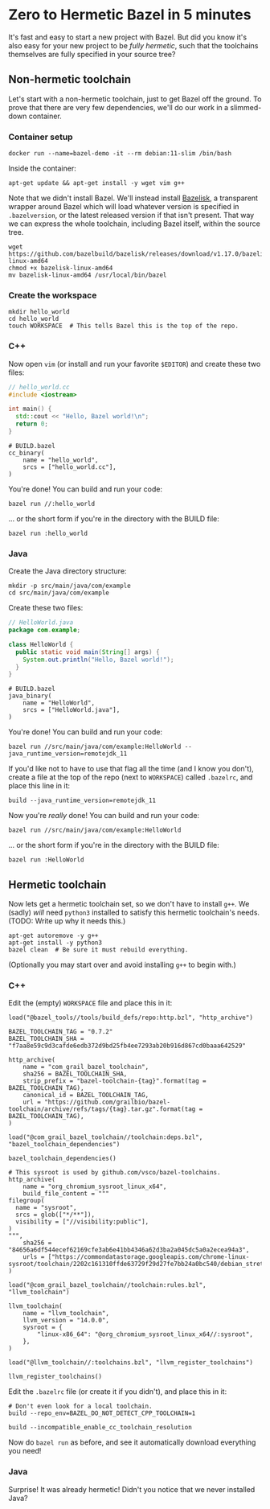 # Zero to Hermetic Bazel in 5 minutes

It's fast and easy to start a new project with Bazel. But did you know it's also easy for your new project to be _fully hermetic_, such that the toolchains themselves are fully specified in your source tree?

## Non-hermetic toolchain

Let's start with a non-hermetic toolchain, just to get Bazel off the ground. To prove that there are very few dependencies, we'll do our work in a slimmed-down container.

### Container setup

```shell
docker run --name=bazel-demo -it --rm debian:11-slim /bin/bash
```

Inside the container:
```shell
apt-get update && apt-get install -y wget vim g++
```

Note that we didn't install Bazel. We'll instead install [Bazelisk]([url](https://github.com/bazelbuild/bazelisk)), a transparent wrapper around Bazel which will load whatever version is specified in `.bazelversion`, or the latest released version if that isn't present. That way we can express the whole toolchain, including Bazel itself, within the source tree.
```shell
wget https://github.com/bazelbuild/bazelisk/releases/download/v1.17.0/bazelisk-linux-amd64
chmod +x bazelisk-linux-amd64
mv bazelisk-linux-amd64 /usr/local/bin/bazel
```

### Create the workspace

```shell
mkdir hello_world
cd hello_world
touch WORKSPACE  # This tells Bazel this is the top of the repo.
```

### C++

Now open `vim` (or install and run your favorite `$EDITOR`) and create these two files:

```c++
// hello_world.cc
#include <iostream>

int main() {
  std::cout << "Hello, Bazel world!\n";
  return 0;
}
```

```starlark
# BUILD.bazel
cc_binary(
    name = "hello_world",
    srcs = ["hello_world.cc"],
)
```

You're done! You can build and run your code:
```shell
bazel run //:hello_world
```
... or the short form if you're in the directory with the BUILD file:
```
bazel run :hello_world
```

### Java

Create the Java directory structure:
```shell
mkdir -p src/main/java/com/example
cd src/main/java/com/example
```

Create these two files:

```java
// HelloWorld.java
package com.example;

class HelloWorld {
  public static void main(String[] args) {
    System.out.println("Hello, Bazel world!");
  }
}
```

```starlark
# BUILD.bazel
java_binary(
    name = "HelloWorld",
    srcs = ["HelloWorld.java"],
)
```

You're done! You can build and run your code:
```shell
bazel run //src/main/java/com/example:HelloWorld --java_runtime_version=remotejdk_11
```

If you'd like not to have to use that flag all the time (and I know you don't), create a file at the top of the repo (next to `WORKSPACE`) called `.bazelrc`, and place this line in it:
```
build --java_runtime_version=remotejdk_11
```

Now you're _really_ done! You can build and run your code:
```shell
bazel run //src/main/java/com/example:HelloWorld
```
... or the short form if you're in the directory with the BUILD file:
```shell
bazel run :HelloWorld
```

## Hermetic toolchain

Now lets get a hermetic toolchain set, so we don't have to install `g++`. We (sadly) _will_ need `python3` installed to satisfy this hermetic toolchain's needs. (TODO: Write up why it needs this.)
```shell
apt-get autoremove -y g++
apt-get install -y python3
bazel clean  # Be sure it must rebuild everything.
```
(Optionally you may start over and avoid installing `g++` to begin with.)

### C++

Edit the (empty) `WORKSPACE` file and place this in it:
```starlark
load("@bazel_tools//tools/build_defs/repo:http.bzl", "http_archive")

BAZEL_TOOLCHAIN_TAG = "0.7.2"
BAZEL_TOOLCHAIN_SHA = "f7aa8e59c9d3cafde6edb372d9bd25fb4ee7293ab20b916d867cd0baaa642529"

http_archive(
    name = "com_grail_bazel_toolchain",
    sha256 = BAZEL_TOOLCHAIN_SHA,
    strip_prefix = "bazel-toolchain-{tag}".format(tag = BAZEL_TOOLCHAIN_TAG),
    canonical_id = BAZEL_TOOLCHAIN_TAG,
    url = "https://github.com/grailbio/bazel-toolchain/archive/refs/tags/{tag}.tar.gz".format(tag = BAZEL_TOOLCHAIN_TAG),
)

load("@com_grail_bazel_toolchain//toolchain:deps.bzl", "bazel_toolchain_dependencies")

bazel_toolchain_dependencies()

# This sysroot is used by github.com/vsco/bazel-toolchains.
http_archive(
    name = "org_chromium_sysroot_linux_x64",
    build_file_content = """
filegroup(
  name = "sysroot",
  srcs = glob(["*/**"]),
  visibility = ["//visibility:public"],
)
""",
    sha256 = "84656a6df544ecef62169cfe3ab6e41bb4346a62d3ba2a045dc5a0a2ecea94a3",
    urls = ["https://commondatastorage.googleapis.com/chrome-linux-sysroot/toolchain/2202c161310ffde63729f29d27fe7bb24a0bc540/debian_stretch_amd64_sysroot.tar.xz"],
)

load("@com_grail_bazel_toolchain//toolchain:rules.bzl", "llvm_toolchain")

llvm_toolchain(
    name = "llvm_toolchain",
    llvm_version = "14.0.0",
    sysroot = {
        "linux-x86_64": "@org_chromium_sysroot_linux_x64//:sysroot",
    },    
)

load("@llvm_toolchain//:toolchains.bzl", "llvm_register_toolchains")

llvm_register_toolchains()
```

Edit the `.bazelrc` file (or create it if you didn't), and place this in it:
```
# Don't even look for a local toolchain.
build --repo_env=BAZEL_DO_NOT_DETECT_CPP_TOOLCHAIN=1

build --incompatible_enable_cc_toolchain_resolution
```

Now do `bazel run` as before, and see it automatically download everything you need!

### Java

Surprise! It was already hermetic! Didn't you notice that we never installed Java?
